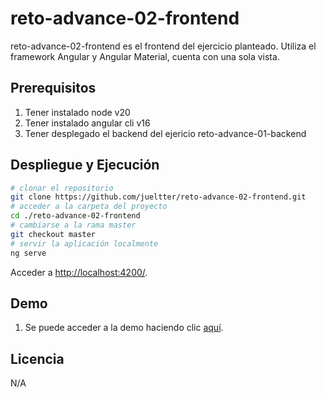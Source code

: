 # reto-advance-02-frontend

reto-advance-02-frontend es el frontend del ejercicio planteado. Utiliza el framework Angular y Angular Material, cuenta con una sola vista.

## Prerequisitos
1. Tener instalado node v20
2. Tener instalado angular cli v16
3. Tener desplegado el backend del ejericio reto-advance-01-backend

## Despliegue y Ejecución

```bash
# clonar el repositorio
git clone https://github.com/jueltter/reto-advance-02-frontend.git
# acceder a la carpeta del proyecto
cd ./reto-advance-02-frontend
# cambiarse a la rama master
git checkout master
# servir la aplicación localmente
ng serve

```
Acceder a [http://localhost:4200/](http://localhost:4200/).

## Demo

1. Se puede acceder a la demo haciendo clic [aquí](https://reto-advance-02-frontend.vercel.app/).

## Licencia

N/A
